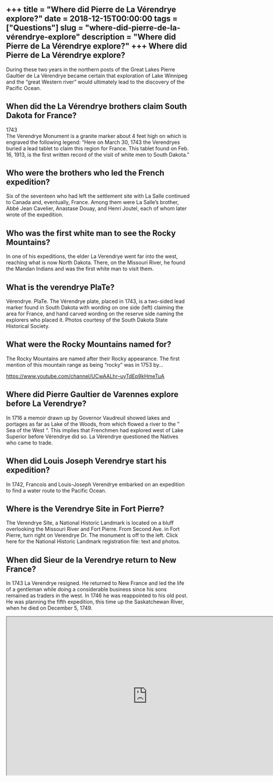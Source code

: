 +++
title = "Where did Pierre de La Vérendrye explore?"
date = 2018-12-15T00:00:00
tags = ["Questions"]
slug = "where-did-pierre-de-la-vérendrye-explore"
description = "Where did Pierre de La Vérendrye explore?"
+++
Where did Pierre de La Vérendrye explore?
-----------------------------------------

During these two years in the northern posts of the Great Lakes Pierre Gaultier de La Vérendrye became certain that exploration of Lake Winnipeg and the “great Western river” would ultimately lead to the discovery of the Pacific Ocean.

When did the La Vérendrye brothers claim South Dakota for France?
-----------------------------------------------------------------

1743  
The Verendrye Monument is a granite marker about 4 feet high on which is engraved the following legend: “Here on March 30, 1743 the Verendryes buried a lead tablet to claim this region for France. This tablet found on Feb. 16, 1913, is the first written record of the visit of white men to South Dakota.”

Who were the brothers who led the French expedition?
----------------------------------------------------

Six of the seventeen who had left the settlement site with La Salle continued to Canada and, eventually, France. Among them were La Salle’s brother, Abbé Jean Cavelier, Anastase Douay, and Henri Joutel, each of whom later wrote of the expedition.

Who was the first white man to see the Rocky Mountains?
-------------------------------------------------------

In one of his expeditions, the elder La Verendrye went far into the west, reaching what is now North Dakota. There, on the Missouri River, he found the Mandan Indians and was the first white man to visit them.

What is the verendrye PlaTe?
----------------------------

Vérendrye. PlaTe. The Vérendrye plate, placed in 1743, is a two-sided lead marker found in South Dakota with wording on one side (left) claiming the area for France, and hand carved wording on the reserve side naming the explorers who placed it. Photos courtesy of the South Dakota State Historical Society.

What were the Rocky Mountains named for?
----------------------------------------

The Rocky Mountains are named after their Rocky appearance. The first mention of this mountain range as being “rocky” was in 1753 by…

https://www.youtube.com/channel/UCwAALhr–uyTdEp9kHmeTuA

Where did Pierre Gaultier de Varennes explore before La Verendrye?
------------------------------------------------------------------

In 1716 a memoir drawn up by Governor Vaudreuil showed lakes and portages as far as Lake of the Woods, from which flowed a river to the ” Sea of the West “. This implies that Frenchmen had explored west of Lake Superior before Vérendrye did so. La Vérendrye questioned the Natives who came to trade.

When did Louis Joseph Verendrye start his expedition?
-----------------------------------------------------

In 1742, Francois and Louis-Joseph Verendrye embarked on an expedition to find a water route to the Pacific Ocean.

Where is the Verendrye Site in Fort Pierre?
-------------------------------------------

The Verendrye Site, a National Historic Landmark is located on a bluff overlooking the Missouri River and Fort Pierre. From Second Ave. in Fort Pierre, turn right on Verendrye Dr. The monument is off to the left. Click here for the National Historic Landmark registration file: text and photos.

When did Sieur de la Verendrye return to New France?
----------------------------------------------------

In 1743 La Verendrye resigned. He returned to New France and led the life of a gentleman while doing a considerable business since his sons remained as traders in the west. In 1746 he was reappointed to his old post. He was planning the fifth expedition, this time up the Saskatchewan River, when he died on December 5, 1749.

<iframe allow="accelerometer; autoplay; clipboard-write; encrypted-media; gyroscope; picture-in-picture" allowfullscreen="" class="__youtube_prefs__  epyt-is-override  no-lazyload" data-no-lazy="1" data-origheight="433" data-origwidth="770" data-skipgform_ajax_framebjll="" height="433" id="_ytid_99828" loading="lazy" src="https://www.youtube.com/embed/MHymGBK8Ops?enablejsapi=1&autoplay=0&cc_load_policy=0&cc_lang_pref=&iv_load_policy=1&loop=0&modestbranding=0&rel=1&fs=1&playsinline=0&autohide=2&theme=dark&color=red&controls=1&" title="YouTube player" width="770"></iframe>